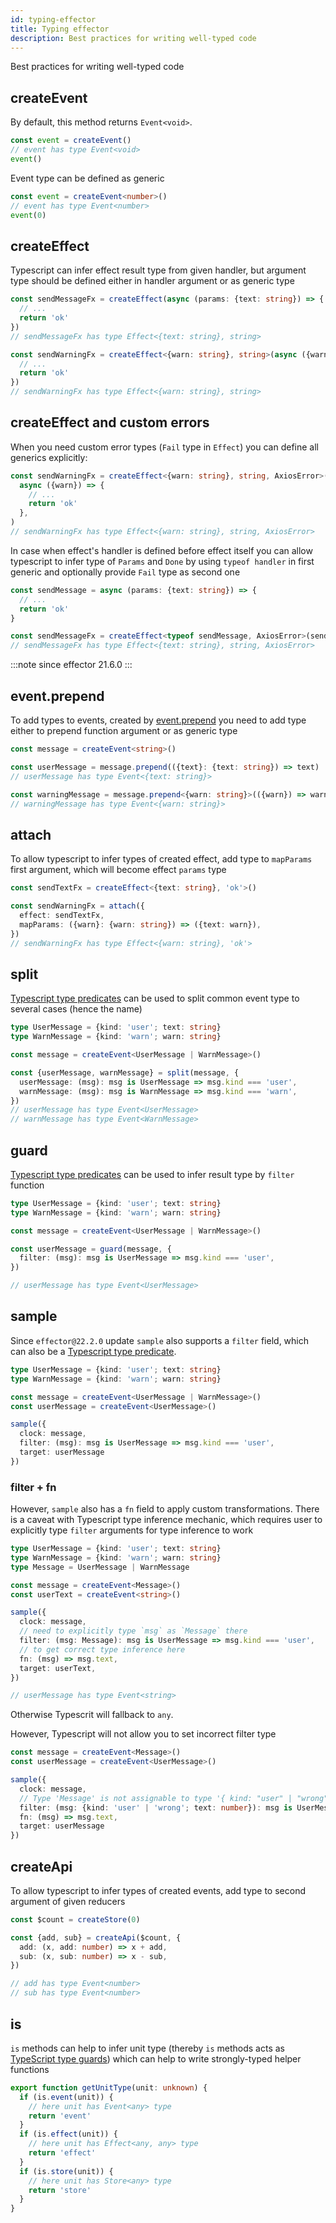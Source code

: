```yaml
---
id: typing-effector
title: Typing effector
description: Best practices for writing well-typed code
---
```


Best practices for writing well-typed code

## createEvent

By default, this method returns `Event<void>`.

```typescript
const event = createEvent()
// event has type Event<void>
event()
```

Event type can be defined as generic

```typescript
const event = createEvent<number>()
// event has type Event<number>
event(0)
```

## createEffect

Typescript can infer effect result type from given handler, but argument type should be defined either in handler argument or as generic type

```typescript
const sendMessageFx = createEffect(async (params: {text: string}) => {
  // ...
  return 'ok'
})
// sendMessageFx has type Effect<{text: string}, string>

const sendWarningFx = createEffect<{warn: string}, string>(async ({warn}) => {
  // ...
  return 'ok'
})
// sendWarningFx has type Effect<{warn: string}, string>
```

## createEffect and custom errors

When you need custom error types (`Fail` type in `Effect`) you can define all generics explicitly:

```typescript
const sendWarningFx = createEffect<{warn: string}, string, AxiosError>(
  async ({warn}) => {
    // ...
    return 'ok'
  },
)
// sendWarningFx has type Effect<{warn: string}, string, AxiosError>
```

In case when effect's handler is defined before effect itself you can allow typescript to infer type of `Params` and `Done` by using `typeof handler` in first generic and optionally provide `Fail` type as second one

```typescript
const sendMessage = async (params: {text: string}) => {
  // ...
  return 'ok'
}

const sendMessageFx = createEffect<typeof sendMessage, AxiosError>(sendMessage)
// sendMessageFx has type Effect<{text: string}, string, AxiosError>
```

:::note since
effector 21.6.0
:::

## event.prepend

To add types to events, created by [event.prepend](../api/effector/Event.md#prependfn) you need to add type either to prepend function argument or as generic type

```typescript
const message = createEvent<string>()

const userMessage = message.prepend(({text}: {text: string}) => text)
// userMessage has type Event<{text: string}>

const warningMessage = message.prepend<{warn: string}>(({warn}) => warn)
// warningMessage has type Event<{warn: string}>
```

## attach

To allow typescript to infer types of created effect, add type to `mapParams` first argument, which will become effect `params` type

```typescript
const sendTextFx = createEffect<{text: string}, 'ok'>()

const sendWarningFx = attach({
  effect: sendTextFx,
  mapParams: ({warn}: {warn: string}) => ({text: warn}),
})
// sendWarningFx has type Effect<{warn: string}, 'ok'>
```

## split

[Typescript type predicates](https://www.typescriptlang.org/docs/handbook/advanced-types.html#using-type-predicates) can be used to split common event type to several cases (hence the name)

```typescript
type UserMessage = {kind: 'user'; text: string}
type WarnMessage = {kind: 'warn'; warn: string}

const message = createEvent<UserMessage | WarnMessage>()

const {userMessage, warnMessage} = split(message, {
  userMessage: (msg): msg is UserMessage => msg.kind === 'user',
  warnMessage: (msg): msg is WarnMessage => msg.kind === 'warn',
})
// userMessage has type Event<UserMessage>
// warnMessage has type Event<WarnMessage>
```

## guard

[Typescript type predicates](https://www.typescriptlang.org/docs/handbook/advanced-types.html#using-type-predicates) can be used to infer result type by `filter` function

```typescript
type UserMessage = {kind: 'user'; text: string}
type WarnMessage = {kind: 'warn'; warn: string}

const message = createEvent<UserMessage | WarnMessage>()

const userMessage = guard(message, {
  filter: (msg): msg is UserMessage => msg.kind === 'user',
})

// userMessage has type Event<UserMessage>
```

## sample
Since `effector@22.2.0` update `sample` also supports a `filter` field, which can also be a [Typescript type predicate](https://www.typescriptlang.org/docs/handbook/advanced-types.html#using-type-predicates).

```typescript
type UserMessage = {kind: 'user'; text: string}
type WarnMessage = {kind: 'warn'; warn: string}

const message = createEvent<UserMessage | WarnMessage>()
const userMessage = createEvent<UserMessage>()

sample({
  clock: message,
  filter: (msg): msg is UserMessage => msg.kind === 'user',
  target: userMessage
})
```

### filter + fn

However, `sample` also has a `fn` field to apply custom transformations.
There is a caveat with Typescript type inference mechanic, which requires user to explicitly type `filter` arguments for type inference to work

```typescript
type UserMessage = {kind: 'user'; text: string}
type WarnMessage = {kind: 'warn'; warn: string}
type Message = UserMessage | WarnMessage

const message = createEvent<Message>()
const userText = createEvent<string>()

sample({
  clock: message,
  // need to explicitly type `msg` as `Message` there
  filter: (msg: Message): msg is UserMessage => msg.kind === 'user',
  // to get correct type inference here
  fn: (msg) => msg.text,
  target: userText,
})

// userMessage has type Event<string>
```
Otherwise Typescrit will fallback to `any`.

However, Typescript will not allow you to set incorrect filter type
```typescript
const message = createEvent<Message>()
const userMessage = createEvent<UserMessage>()

sample({
  clock: message,
  // Type 'Message' is not assignable to type '{ kind: "user" | "wrong"; text: number; }'.
  filter: (msg: {kind: 'user' | 'wrong'; text: number}): msg is UserMessage => msg.kind === 'user',
  fn: (msg) => msg.text,
  target: userMessage
})
```


## createApi

To allow typescript to infer types of created events, add type to second argument of given reducers

```typescript
const $count = createStore(0)

const {add, sub} = createApi($count, {
  add: (x, add: number) => x + add,
  sub: (x, sub: number) => x - sub,
})

// add has type Event<number>
// sub has type Event<number>
```

## is

`is` methods can help to infer unit type (thereby `is` methods acts as [TypeScript type guards](https://www.typescriptlang.org/docs/handbook/advanced-types.html#type-guards-and-differentiating-types)) which can help to write strongly-typed helper functions

```typescript
export function getUnitType(unit: unknown) {
  if (is.event(unit)) {
    // here unit has Event<any> type
    return 'event'
  }
  if (is.effect(unit)) {
    // here unit has Effect<any, any> type
    return 'effect'
  }
  if (is.store(unit)) {
    // here unit has Store<any> type
    return 'store'
  }
}
```
